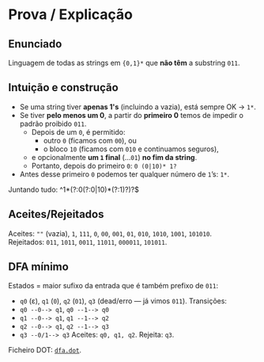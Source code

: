 # Prova / Explicação

## Enunciado
Linguagem de todas as strings em `{0,1}*` que **não têm** a substring `011`.

## Intuição e construção
- Se uma string tiver **apenas 1's** (incluindo a vazia), está sempre OK → `1*`.
- Se tiver **pelo menos um 0**, a partir do **primeiro 0** temos de impedir o padrão proibido `011`.
  - Depois de um `0`, é permitido:
    - outro `0` (ficamos com `00`), ou
    - o bloco `10` (ficamos com `010` e continuamos seguros),
  - e opcionalmente **um `1` final** (…`01`) **no fim da string**.
  - Portanto, depois do primeiro `0`: `0 (0|10)* 1?`
- Antes desse primeiro `0` podemos ter qualquer número de `1`’s: `1*`.

Juntando tudo: ^1*(?:0(?:0|10)*(?:1)?)?$


## Aceites/Rejeitados
Aceites: `""` (vazia), `1`, `111`, `0`, `00`, `001`, `01`, `010`, `1010`, `1001`, `101010`.  
Rejeitados: `011`, `1011`, `0011`, `11011`, `000011`, `101011`.

## DFA mínimo
Estados = maior sufixo da entrada que é também prefixo de `011`:
- `q0` (ε), `q1` (`0`), `q2` (`01`), `q3` (dead/erro — já vimos `011`).
Transições:
- `q0 --0--> q1`, `q0 --1--> q0`
- `q1 --0--> q1`, `q1 --1--> q2`
- `q2 --0--> q1`, `q2 --1--> q3`
- `q3 --0/1--> q3`
Aceites: `q0, q1, q2`. Rejeita: `q3`.

Ficheiro DOT: [`dfa.dot`](./dfa.dot).

